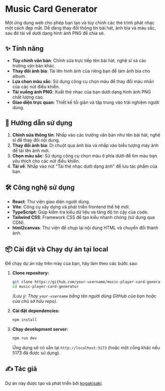 # Music Card Generator

Một ứng dụng web cho phép bạn tạo và tùy chỉnh các thẻ trình phát nhạc một cách đẹp mắt. Dễ dàng thay đổi thông tin bài hát, ảnh bìa và màu sắc, sau đó tải về dưới dạng hình ảnh PNG để chia sẻ.

## ✨ Tính năng

- **Tùy chỉnh văn bản**: Chỉnh sửa trực tiếp tên bài hát, nghệ sĩ và các trường văn bản khác.
- **Thay đổi ảnh bìa**: Tải lên hình ảnh của riêng bạn để làm ảnh bìa cho album.
- **Lựa chọn màu sắc**: Sử dụng công cụ chọn màu để thay đổi màu nhấn của các nút điều khiển.
- **Tải xuống ảnh PNG**: Xuất thẻ nhạc của bạn dưới dạng hình ảnh PNG chất lượng cao.
- **Giao diện trực quan**: Thiết kế tối giản và tập trung vào trải nghiệm người dùng.

## 🚀 Hướng dẫn sử dụng

1.  **Chỉnh sửa thông tin**: Nhấp vào các trường văn bản như tên bài hát, nghệ sĩ để thay đổi nội dung.
2.  **Thay đổi ảnh bìa**: Di chuột qua ảnh bìa và nhấp vào biểu tượng máy ảnh để tải lên ảnh mới.
3.  **Chọn màu sắc**: Sử dụng công cụ chọn màu ở phía dưới để tìm màu bạn yêu thích cho các nút điều khiển.
4.  **Tải về**: Nhấp vào nút "Tải thẻ nhạc dưới dạng ảnh" để lưu tác phẩm của bạn.

## 🛠️ Công nghệ sử dụng

- **React**: Thư viện giao diện người dùng.
- **Vite**: Công cụ xây dựng và phát triển frontend thế hệ mới.
- **TypeScript**: Giúp kiểm tra kiểu dữ liệu và tăng độ tin cậy của code.
- **Tailwind CSS**: Framework CSS để tạo kiểu nhanh chóng (sử dụng qua CDN).
- **html2canvas**: Thư viện để chụp lại nội dung HTML và chuyển đổi thành ảnh.

## 📦 Cài đặt và Chạy dự án tại local

Để chạy dự án này trên máy của bạn, hãy làm theo các bước sau:

1.  **Clone repository:**
    ```bash
    git clone https://github.com/your-username/music-player-card-generator.git
    cd music-player-card-generator
    ```
    *(Lưu ý: Thay `your-username` bằng tên người dùng GitHub của bạn hoặc của chủ sở hữu repo).*

2.  **Cài đặt dependencies:**
    ```bash
    npm install
    ```

3.  **Chạy development server:**
    ```bash
    npm run dev
    ```

    Ứng dụng sẽ có sẵn tại `http://localhost:5173` (hoặc một cổng khác nếu 5173 đã được sử dụng).

## ✍️ Tác giả

Dự án này được tạo và phát triển bởi [kogakisaki](https://github.com/kogakisaki).
